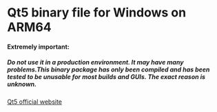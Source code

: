 # Qt5 binary file for Windows on ARM64

#### Extremely important: 
##### Do not use it in a production environment. It may have many problems.This binary package has only been compiled and has been tested to be unusable for most builds and GUIs. The exact reason is unknown.

[Qt5 official website](https://www.qt.io)